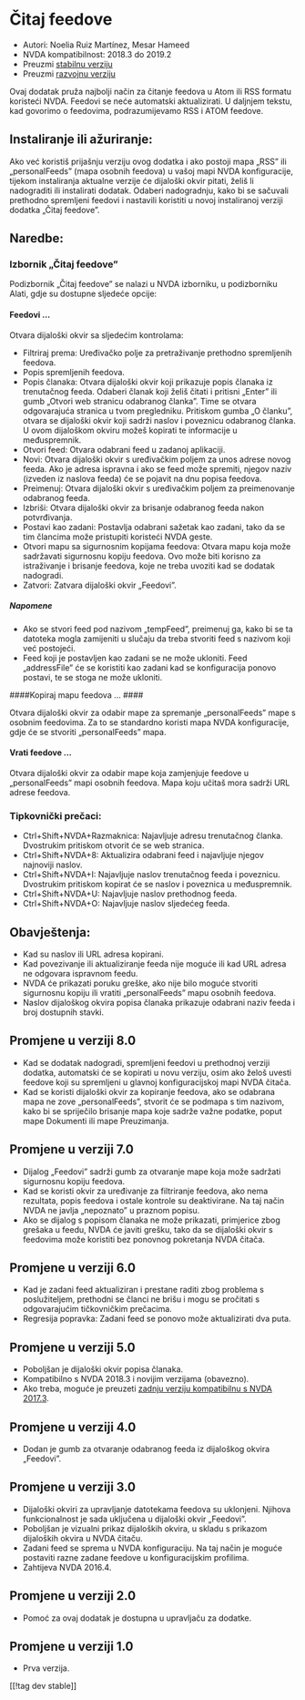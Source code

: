 # Čitaj feedove #

* Autori: Noelia Ruiz Martínez, Mesar Hameed
* NVDA kompatibilnost: 2018.3 do 2019.2
* Preuzmi [stabilnu verziju][1]
* Preuzmi [razvojnu verziju][2]

Ovaj dodatak pruža najbolji način za čitanje feedova u Atom ili RSS formatu
koristeći NVDA. Feedovi se neće automatski aktualizirati. U daljnjem tekstu,
kad govorimo o feedovima, podrazumijevamo RSS i ATOM feedove.

## Instaliranje ili ažuriranje: ##

Ako već koristiš prijašnju verziju ovog dodatka i ako postoji mapa „RSS” ili
„personalFeeds” (mapa osobnih feedova) u vašoj mapi NVDA konfiguracije,
tijekom instaliranja aktualne verzije će dijaloški okvir pitati, želiš li
nadograditi ili instalirati dodatak. Odaberi nadogradnju, kako bi se
sačuvali prethodno spremljeni feedovi i nastavili koristiti u novoj
instaliranoj verziji dodatka „Čitaj feedove”.

## Naredbe: ##

### Izbornik „Čitaj feedove” ###

Podizbornik „Čitaj feedove” se nalazi u NVDA izborniku, u podizborniku
Alati, gdje su dostupne sljedeće opcije:

#### Feedovi … ####

Otvara dijaloški okvir sa sljedećim kontrolama:

* Filtriraj prema: Uređivačko polje za pretraživanje prethodno spremljenih
  feedova.
* Popis spremljenih feedova.
* Popis članaka: Otvara dijaloški okvir koji prikazuje popis članaka iz
  trenutačnog feeda. Odaberi članak koji želiš čitati i pritisni „Enter” ili
  gumb „Otvori web stranicu odabranog članka”. Time se otvara odgovarajuća
  stranica u tvom pregledniku. Pritiskom gumba „O članku”, otvara se
  dijaloški okvir koji sadrži naslov i poveznicu odabranog članka. U ovom
  dijaloškom okviru možeš kopirati te informacije u međuspremnik.
* Otvori feed: Otvara odabrani feed u zadanoj aplikaciji.
* Novi: Otvara dijaloški okvir s uređivačkim poljem za unos adrese novog
  feeda. Ako je adresa ispravna i ako se feed može spremiti, njegov naziv
  (izveden iz naslova feeda) će se pojavit na dnu popisa feedova.
* Preimenuj: Otvara dijaloški okvir s uređivačkim poljem za preimenovanje
  odabranog feeda.
* Izbriši: Otvara dijaloški okvir za brisanje odabranog feeda nakon
  potvrđivanja.
* Postavi kao zadani: Postavlja odabrani sažetak kao zadani, tako da se tim
  člancima može pristupiti koristeći NVDA geste.
* Otvori mapu sa sigurnosnim kopijama feedova: Otvara mapu koja može
  sadržavati sigurnosnu kopiju feedova. Ovo može biti korisno za
  istraživanje i brisanje feedova, koje ne treba uvoziti kad se dodatak
  nadogradi.
* Zatvori: Zatvara dijaloški okvir „Feedovi”.

##### Napomene #####

* Ako se stvori feed pod nazivom „tempFeed”, preimenuj ga, kako bi se ta
  datoteka mogla zamijeniti u slučaju da treba stvoriti feed s nazivom koji
  već postojeći.
* Feed koji je postavljen kao zadani se ne može ukloniti. Feed „addressFile”
  će se koristiti kao zadani kad se konfiguracija ponovo postavi, te se
  stoga ne može ukloniti.

####Kopiraj mapu feedova … ####

Otvara dijaloški okvir za odabir mape za spremanje „personalFeeds” mape s
osobnim feedovima. Za to se standardno koristi mapa NVDA konfiguracije, gdje
će se stvoriti „personalFeeds” mapa.

#### Vrati feedove … ####

Otvara dijaloški okvir za odabir mape koja zamjenjuje feedove u
„personalFeeds” mapi osobnih feedova. Mapa koju učitaš mora sadrži URL
adrese feedova.

### Tipkovnički prečaci: ###

* Ctrl+Shift+NVDA+Razmaknica: Najavljuje adresu trenutačnog
  članka. Dvostrukim pritiskom otvorit će se web stranica.
* Ctrl+Shift+NVDA+8: Aktualizira odabrani feed i najavljuje njegov najnoviji
  naslov.
* Ctrl+Shift+NVDA+I: Najavljuje naslov trenutačnog feeda i
  poveznicu. Dvostrukim pritiskom kopirat će se naslov i poveznica u
  međuspremnik.
* Ctrl+Shift+NVDA+U: Najavljuje naslov prethodnog feeda.
* Ctrl+Shift+NVDA+O: Najavljuje naslov sljedećeg feeda.

## Obavještenja: ##

* Kad su naslov ili URL adresa kopirani.
* Kad povezivanje ili aktualiziranje feeda nije moguće ili kad URL adresa ne
  odgovara ispravnom feedu.
* NVDA će prikazati poruku greške, ako nije bilo moguće stvoriti sigurnosnu
  kopiju ili vratiti „personalFeeds” mapu osobnih feedova.
* Naslov dijaloškog okvira popisa članaka prikazuje odabrani naziv feeda i
  broj dostupnih stavki.

## Promjene u verziji 8.0 ##

* Kad se dodatak nadogradi, spremljeni feedovi u prethodnoj verziji dodatka,
  automatski će se kopirati u novu verziju, osim ako želoš uvesti feedove
  koji su spremljeni u glavnoj konfiguracijskoj mapi NVDA čitača.
* Kad se koristi dijaloški okvir za kopiranje feedova, ako se odabrana mapa
  ne zove „personalFeeds”, stvorit će se podmapa s tim nazivom, kako bi se
  spriječilo brisanje mapa koje sadrže važne podatke, poput mape Dokumenti
  ili mape Preuzimanja.

## Promjene u verziji 7.0 ##

* Dijalog „Feedovi” sadrži gumb za otvaranje mape koja može sadržati
  sigurnosnu kopiju feedova.
* Kad se koristi okvir za uređivanje za filtriranje feedova, ako nema
  rezultata, popis feedova i ostale kontrole su deaktivirane. Na taj način
  NVDA ne javlja „nepoznato” u praznom popisu.
* Ako se dijalog s popisom članaka ne može prikazati, primjerice zbog
  grešaka u feedu, NVDA će javiti grešku, tako da se dijaloški okvir s
  feedovima može koristiti bez ponovnog pokretanja NVDA čitača.

## Promjene u verziji 6.0 ##

* Kad je zadani feed aktualiziran i prestane raditi zbog problema s
  poslužiteljem, prethodni se članci ne brišu i mogu se pročitati s
  odgovarajućim tičkovničkim prečacima.
* Regresija popravka: Zadani feed se ponovo može aktualizirati dva puta.

## Promjene u verziji 5.0 ##

* Poboljšan je dijaloški okvir popisa članaka.
* Kompatibilno s NVDA 2018.3 i novijim verzijama (obavezno).
* Ako treba, moguće je preuzeti [zadnju verziju kompatibilnu s NVDA
  2017.3][3].

## Promjene u verziji 4.0 ##

* Dodan je gumb za otvaranje odabranog feeda iz dijaloškog okvira „Feedovi”.

## Promjene u verziji 3.0 ##

* Dijaloški okviri za upravljanje datotekama feedova su uklonjeni. Njihova
  funkcionalnost je sada uključena u dijaloški okvir „Feedovi”.
* Poboljšan je vizualni prikaz dijaloških okvira, u skladu s prikazom
  dijaloških okvira u NVDA čitaču.
* Zadani feed se sprema u NVDA konfiguraciju. Na taj način je moguće
  postaviti razne zadane feedove u konfiguracijskim profilima.
* Zahtijeva NVDA 2016.4.


## Promjene u verziji 2.0 ##

* Pomoć za ovaj dodatak je dostupna u upravljaču za dodatke.

## Promjene u verziji 1.0 ##

* Prva verzija.

[[!tag dev stable]]

[1]: https://addons.nvda-project.org/files/get.php?file=rf

[2]: https://addons.nvda-project.org/files/get.php?file=rf-dev

[3]: https://addons.nvda-project.org/files/get.php?file=rf-o
